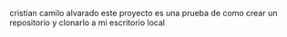 cristian camilo alvarado
este proyecto es una prueba de como crear un repositorio y clonarlo a mi escritorio local

